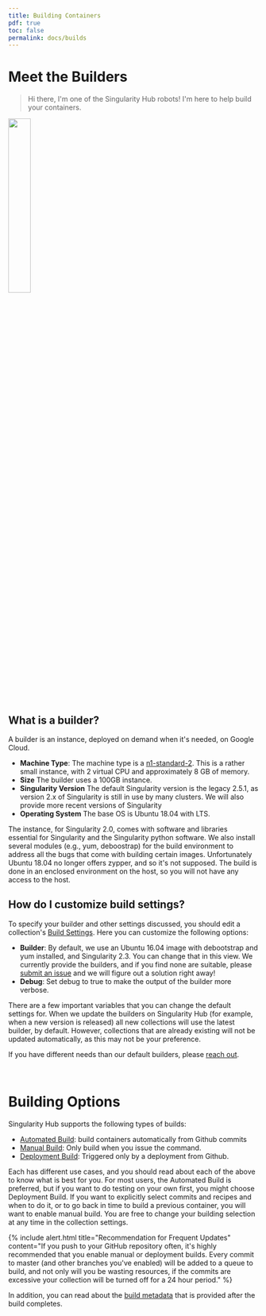 ```yaml
---
title: Building Containers
pdf: true
toc: false
permalink: docs/builds
---
```


# Meet the Builders

> Hi there, I'm one of the Singularity Hub robots! I'm here to help build your containers.

<img style="width:30%" src="https://raw.githubusercontent.com/singularityhub/singularityhub.github.io/master/img/robot_package.png">

## What is a builder?
A builder is an instance, deployed on demand when it's needed, on Google Cloud.

 - **Machine Type**: The machine type is a [n1-standard-2](https://cloud.google.com/compute/docs/machine-types#standard_machine_types). This is a rather small instance, with 2 virtual CPU and approximately 8 GB of memory.
 - **Size** The builder uses a 100GB instance.
 - **Singularity Version** The default Singularity version is the legacy 2.5.1, as version 2.x of Singularity is still in use by many clusters. We will also provide more recent versions of Singularity
 - **Operating System** The base OS is Ubuntu 18.04 with LTS.

The instance, for Singularity 2.0, comes with software and libraries essential for Singularity and the Singularity python software. We also install several modules (e.g., yum, deboostrap) for the build environment to address all the bugs that come with building certain images. Unfortunately Ubuntu 18.04 no longer offers zypper, and so it's not supposed. The build is done in an enclosed environment on the host, so you will not have any access to the host.

## How do I customize build settings?

To specify your builder and other settings discussed, you should edit a collection's [Build Settings](settings). 
Here you can customize the following options:

 * **Builder**: By default, we use an Ubuntu 16.04 image with debootstrap and yum installed, and Singularity 2.3. You can change that in this view. We currently provide the builders, and if you find none are suitable, please [submit an issue](https://github.com/singularityhub/singularityhub.github.io/issues/new) and we will figure out a solution right away! 
 * **Debug**: Set debug to true to make the output of the builder more verbose.

There are a few important variables that you can change the default settings for. When we update the builders on Singularity Hub (for example, when a new version is released) all new collections will use the latest builder, by default. However, collections that are already existing will not be updated automatically, as this may not be your preference. 

If you have different needs than our default builders, please [reach out](https://github.com/singularityhub/singularityhub.github.io/issues).

<br>

# Building Options

Singularity Hub supports the following types of builds:

 - [Automated Build](./automated): build containers automatically from Github commits
 - [Manual Build](./manual): Only build when you issue the command.
 - [Deployment Build](./deployment): Triggered only by a deployment from Github.

Each has different use cases, and you should read about each of the above to know what is best for you. For most users, the Automated Build is preferred, but if you want to do testing on your own first, you might choose Deployment Build. If you want to explicitly select commits and recipes and when to do it, or to go back in time to build a previous container, you will want to enable manual build. You are free to change your building selection at any time in the collection settings.

{% include alert.html title="Recommendation for Frequent Updates" content="If you push to your GitHub repository often, it's highly recommended that you enable manual or deployment builds. Every commit to master (and other branches you've enabled) will be added to a queue to build, and not only will you be wasting resources, if the commits are excessive your collection will be turned off for a 24 hour period." %}

In addition, you can read about the [build metadata](metadata) that is provided after the build completes.
